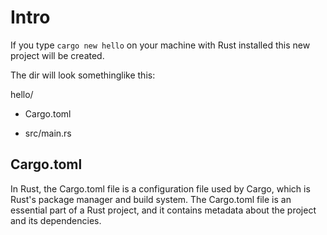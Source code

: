 # Intro

If you type `cargo new hello` on your machine with Rust installed this new project will be created. 

The dir will look somethinglike this:

hello/

- Cargo.toml

- src/main.rs

## Cargo.toml
In Rust, the Cargo.toml file is a configuration file used by Cargo, which is Rust's package manager and build system. The Cargo.toml file is an essential part of a Rust project, and it contains metadata about the project and its dependencies.
